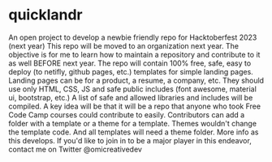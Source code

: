 # quicklandr
An open project to develop a newbie friendly repo for Hacktoberfest 2023 (next year)
This repo will be moved to an organization next year.
The objective is for me to learn how to maintain a repository and contribute to it as well BEFORE next year.
The repo will contain 100% free, safe, easy to deploy (to netifly, github pages, etc.) templates for simple landing pages.
Landing pages can be for a product, a resume, a company, etc.
They should use only HTML, CSS, JS and safe public includes (font awesome, material ui, bootstrap, etc.)
A list of safe and allowed libraries and includes will be compiled.
A key idea will be that it will be a repo that anyone who took Free Code Camp courses could contribute to easily.
Contributors can add a folder with a template or a theme for a template. Themes wouldn't change the template code. And all templates will need a theme folder.
More info as this develops. If you'd like to join in to be a major player in this endeavor, contact me on Twitter @omicreativedev
